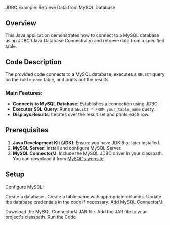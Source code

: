  JDBC Example: Retrieve Data from MySQL Database

## Overview

This Java application demonstrates how to connect to a MySQL database using JDBC (Java Database Connectivity) and retrieve data from a specified table.

## Code Description

The provided code connects to a MySQL database, executes a `SELECT` query on the `table_name` table, and prints out the results. 

### Main Features:
- **Connects to MySQL Database**: Establishes a connection using JDBC.
- **Executes SQL Query**: Runs a `SELECT * FROM your_table_name` query.
- **Displays Results**: Iterates over the result set and prints each row.

## Prerequisites

1. **Java Development Kit (JDK)**: Ensure you have JDK 8 or later installed.
2. **MySQL Server**: Install and configure MySQL Server.
3. **MySQL Connector/J**: Include the MySQL JDBC driver in your classpath. You can download it from [MySQL's website](https://dev.mysql.com/downloads/connector/j/).

## Setup


Configure MySQL:

Create a database .
Create a table name with appropriate columns.
Update the database credentials in the code if necessary.
Add MySQL Connector/J:

Download the MySQL Connector/J JAR file.
Add the JAR file to your project's classpath.
Run the Code
